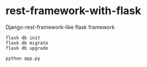 # rest-framework-with-flask

Django-rest-framework-like flask framework

```
flask db init
flask db migrate
flask db upgrade

python app.py
```

